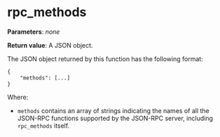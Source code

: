 # rpc_methods

**Parameters**: *none*

**Return value**: A JSON object.

The JSON object returned by this function has the following format:

```
{
    "methods": [...]
}
```

Where:

- `methods` contains an array of strings indicating the names of all the JSON-RPC functions supported by the JSON-RPC server, including `rpc_methods` itself.
